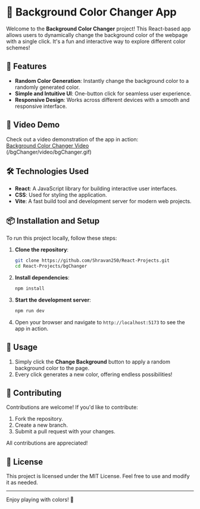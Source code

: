# 🎨 Background Color Changer App

Welcome to the **Background Color Changer** project! This React-based app allows users to dynamically change the background color of the webpage with a single click. It's a fun and interactive way to explore different color schemes!

## 🚀 Features

- **Random Color Generation**: Instantly change the background color to a randomly generated color.
- **Simple and Intuitive UI**: One-button click for seamless user experience.
- **Responsive Design**: Works across different devices with a smooth and responsive interface.

## 🎥 Video Demo

Check out a video demonstration of the app in action:  
[Background Color Changer Video](#)  
(/bgChanger/video/bgChanger.gif)

## 🛠️ Technologies Used

- **React**: A JavaScript library for building interactive user interfaces.
- **CSS**: Used for styling the application.
- **Vite**: A fast build tool and development server for modern web projects.

## 📦 Installation and Setup

To run this project locally, follow these steps:

1. **Clone the repository**:

   ```bash
   git clone https://github.com/Shravan250/React-Projects.git
   cd React-Projects/bgChanger
   ```

2. **Install dependencies**:

   ```bash
   npm install
   ```

3. **Start the development server**:

   ```bash
   npm run dev
   ```

4. Open your browser and navigate to `http://localhost:5173` to see the app in action.

## 🔄 Usage

1. Simply click the **Change Background** button to apply a random background color to the page.
2. Every click generates a new color, offering endless possibilities!

## 🤝 Contributing

Contributions are welcome! If you'd like to contribute:

1. Fork the repository.
2. Create a new branch.
3. Submit a pull request with your changes.

All contributions are appreciated!

## 📄 License

This project is licensed under the MIT License. Feel free to use and modify it as needed.

---

Enjoy playing with colors! 🎨
